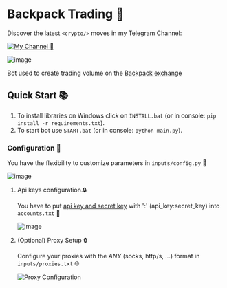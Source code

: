 # Backpack Trading 🔹


Discover the latest `<crypto/>` moves in my Telegram Channel:

[![My Channel 🥰](https://img.shields.io/badge/Web3_Enjoyer_|_Subscribe_🥰-0A66C2?style=for-the-badge&logo=telegram&logoColor=white)](https://t.me/web3_enjoyer_club) 

![image](https://github.com/opensolmap/solmap/assets/58307006/2bb4c3a8-d009-4647-8c9a-50d2eaa53534)

Bot used to create trading volume on the [Backpack exchange](https://backpack.exchange/refer/binance)
## Quick Start 📚
   1. To install libraries on Windows click on `INSTALL.bat` (or in console: `pip install -r requirements.txt`).
   2. To start bot use `START.bat` (or in console: `python main.py`).

### Configuration 📧

You have the flexibility to customize parameters in `inputs/config.py` 🧬

![image](https://github.com/MsLolita/backpack-volume-auto/assets/58307006/c0456b43-c267-4926-8e51-ca0fb57b4020)

1. Api keys configuration.🔒

   You have to put [api key and secret key](https://backpack.exchange/settings/api-keys) with ':' (api_key:secret_key) into `accounts.txt` 🧬
   
   ![image](https://github.com/MsLolita/pybackpack/assets/58307006/910e8383-c7cc-4336-8829-69ad5fe24996)

2. (Optional) Proxy Setup 🔒

   Configure your proxies with the *ANY* (socks, http/s, ...) format in `inputs/proxies.txt` 🌐

   ![Proxy Configuration](https://github.com/MsLolita/VeloData/assets/58307006/a2c95484-52b6-497a-b89e-73b89d953d8c)
